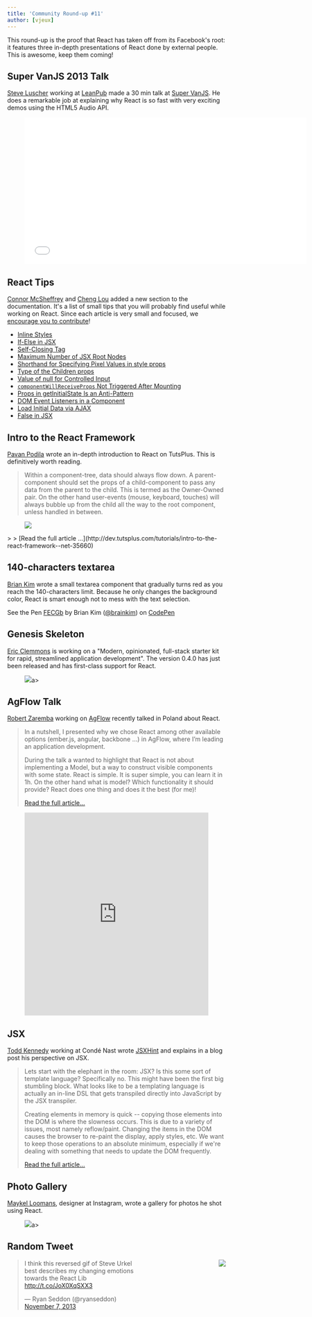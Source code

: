 ```yaml
---
title: 'Community Round-up #11'
author: [vjeux]
---
```


This round-up is the proof that React has taken off from its Facebook's root: it features three in-depth presentations of React done by external people. This is awesome, keep them coming!

## Super VanJS 2013 Talk

[Steve Luscher](https://github.com/steveluscher) working at [LeanPub](https://leanpub.com/) made a 30 min talk at [Super VanJS](https://twitter.com/vanjs). He does a remarkable job at explaining why React is so fast with very exciting demos using the HTML5 Audio API.

<figure><iframe width="650" height="338" src="//www.youtube-nocookie.com/embed/1OeXsL5mr4g" frameborder="0" allowfullscreen></iframe></figure>

## React Tips

[Connor McSheffrey](http://connormcsheffrey.com/) and [Cheng Lou](https://github.com/chenglou) added a new section to the documentation. It's a list of small tips that you will probably find useful while working on React. Since each article is very small and focused, we [encourage you to contribute](/tips/introduction.html)!

- [Inline Styles](/tips/inline-styles.html)
- [If-Else in JSX](/tips/if-else-in-JSX.html)
- [Self-Closing Tag](/tips/self-closing-tag.html)
- [Maximum Number of JSX Root Nodes](/tips/maximum-number-of-jsx-root-nodes.html)
- [Shorthand for Specifying Pixel Values in style props](/tips/style-props-value-px.html)
- [Type of the Children props](/tips/children-props-type.html)
- [Value of null for Controlled Input](/tips/controlled-input-null-value.html)
- [`componentWillReceiveProps` Not Triggered After Mounting](/tips/componentWillReceiveProps-not-triggered-after-mounting.html)
- [Props in getInitialState Is an Anti-Pattern](/tips/props-in-getInitialState-as-anti-pattern.html)
- [DOM Event Listeners in a Component](/tips/dom-event-listeners.html)
- [Load Initial Data via AJAX](/tips/initial-ajax.html)
- [False in JSX](/tips/false-in-jsx.html)

## Intro to the React Framework

[Pavan Podila](http://blog.pixelingene.com/) wrote an in-depth introduction to React on TutsPlus. This is definitively worth reading.

> Within a component-tree, data should always flow down. A parent-component should set the props of a child-component to pass any data from the parent to the child. This is termed as the Owner-Owned pair. On the other hand user-events (mouse, keyboard, touches) will always bubble up from the child all the way to the root component, unless handled in between.

<figure><a href="http://dev.tutsplus.com/tutorials/intro-to-the-react-framework--net-35660"><img src="../images/blog/tutsplus.png"></a></figure>
>
> [Read the full article ...](http://dev.tutsplus.com/tutorials/intro-to-the-react-framework--net-35660)

## 140-characters textarea

[Brian Kim](https://github.com/brainkim) wrote a small textarea component that gradually turns red as you reach the 140-characters limit. Because he only changes the background color, React is smart enough not to mess with the text selection.

<p data-height="178" data-theme-id="0" data-slug-hash="FECGb" data-user="brainkim" data-default-tab="result" class='codepen'>See the Pen <a href='http://codepen.io/brainkim/pen/FECGb'>FECGb</a> by Brian Kim (<a href='http://codepen.io/brainkim'>@brainkim</a>) on <a href='http://codepen.io'>CodePen</a></p>
<script async src="//codepen.io/assets/embed/ei.js"></script>

## Genesis Skeleton

[Eric Clemmons](https://ericclemmons.github.io/) is working on a "Modern, opinionated, full-stack starter kit for rapid, streamlined application development". The version 0.4.0 has just been released and has first-class support for React.

<figure><a href="http://genesis-skeleton.com/"><img src="../images/blog/genesis_skeleton.png"></a>a></figure>

## AgFlow Talk

[Robert Zaremba](http://rz.scale-it.pl/) working on [AgFlow](http://www.agflow.com/) recently talked in Poland about React.

> In a nutshell, I presented why we chose React among other available options (ember.js, angular, backbone ...) in AgFlow, where I’m leading an application development.
>
> During the talk a wanted to highlight that React is not about implementing a Model, but a way to construct visible components with some state. React is simple. It is super simple, you can learn it in 1h. On the other hand what is model? Which functionality it should provide? React does one thing and does it the best (for me)!
>
> [Read the full article...](http://rz.scale-it.pl/2013/10/20/frontend_components_in_react.html)

<figure><iframe src="https://docs.google.com/presentation/d/1JSFbjCuuexwOHCeHWBMNRIJdyfD2Z0ZQwX65WOWkfaI/embed?start=false" frameborder="0" width="100%" height="468" allowfullscreen="true" mozallowfullscreen="true" webkitallowfullscreen="true"> </iframe></figure>

## JSX

[Todd Kennedy](http://tck.io/) working at Cond&eacute; Nast wrote [JSXHint](https://github.com/CondeNast/JSXHint) and explains in a blog post his perspective on JSX.

> Lets start with the elephant in the room: JSX?
> Is this some sort of template language? Specifically no. This might have been the first big stumbling block. What looks like to be a templating language is actually an in-line DSL that gets transpiled directly into JavaScript by the JSX transpiler.
>
> Creating elements in memory is quick -- copying those elements into the DOM is where the slowness occurs. This is due to a variety of issues, most namely reflow/paint. Changing the items in the DOM causes the browser to re-paint the display, apply styles, etc. We want to keep those operations to an absolute minimum, especially if we're dealing with something that needs to update the DOM frequently.
>
> [Read the full article...](http://tck.io/posts/jsxhint_and_react.html)

## Photo Gallery

[Maykel Loomans](http://miekd.com/), designer at Instagram, wrote a gallery for photos he shot using React.

<figure><a href="http://photos.miekd.com/xoxo2013/"><img src="../images/blog/xoxo2013.png"></a>a></figure>

## Random Tweet

<img src="../images/blog/steve_reverse.gif" style="float: right;" />
<div style="width: 320px;"><blockquote class="twitter-tweet"><p>I think this reversed gif of Steve Urkel best describes my changing emotions towards the React Lib <a href="http://t.co/JoX0XqSXX3">http://t.co/JoX0XqSXX3</a></p>&mdash; Ryan Seddon (@ryanseddon) <a href="https://twitter.com/ryanseddon/statuses/398572848802852864">November 7, 2013</a></blockquote></div>
